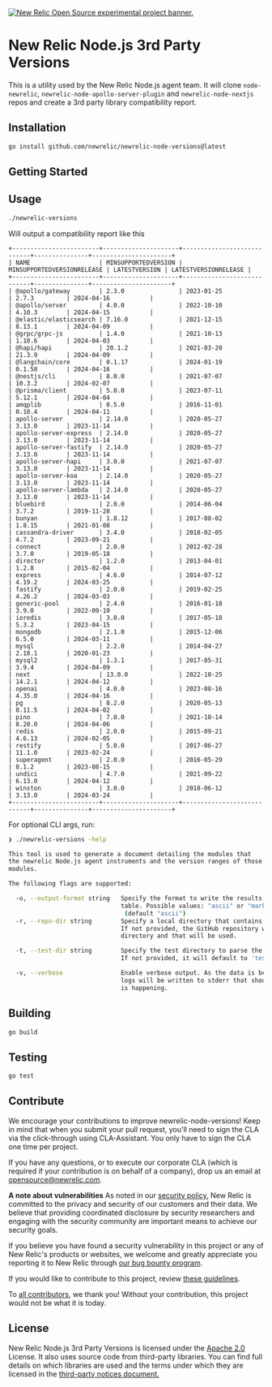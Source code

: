 <a href="https://opensource.newrelic.com/oss-category/#new-relic-experimental"><picture><source media="(prefers-color-scheme: dark)" srcset="https://github.com/newrelic/opensource-website/raw/main/src/images/categories/dark/Experimental.png"><source media="(prefers-color-scheme: light)" srcset="https://github.com/newrelic/opensource-website/raw/main/src/images/categories/Experimental.png"><img alt="New Relic Open Source experimental project banner." src="https://github.com/newrelic/opensource-website/raw/main/src/images/categories/Experimental.png"></picture></a>

# New Relic Node.js 3rd Party Versions
This is a utility used by the New Relic Node.js agent team.  It will clone `node-newrelic`, `newrelic-node-apollo-server-plugin` and `newrelic-node-nextjs` repos and create a 3rd party library compatibility report.

## Installation

```sh
go install github.com/newrelic/newrelic-node-versions@latest
```

## Getting Started

## Usage

```sh
./newrelic-versions
```

Will output a compatibility report like this

```
+------------------------+---------------------+----------------------------+---------------+----------------------+
| NAME                   | MINSUPPORTEDVERSION | MINSUPPORTEDVERSIONRELEASE | LATESTVERSION | LATESTVERSIONRELEASE |
+------------------------+---------------------+----------------------------+---------------+----------------------+
| @apollo/gateway        | 2.3.0               | 2023-01-25                 | 2.7.3         | 2024-04-16           |
| @apollo/server         | 4.0.0               | 2022-10-10                 | 4.10.3        | 2024-04-15           |
| @elastic/elasticsearch | 7.16.0              | 2021-12-15                 | 8.13.1        | 2024-04-09           |
| @grpc/grpc-js          | 1.4.0               | 2021-10-13                 | 1.10.6        | 2024-04-03           |
| @hapi/hapi             | 20.1.2              | 2021-03-20                 | 21.3.9        | 2024-04-09           |
| @langchain/core        | 0.1.17              | 2024-01-19                 | 0.1.58        | 2024-04-16           |
| @nestjs/cli            | 8.0.0               | 2021-07-07                 | 10.3.2        | 2024-02-07           |
| @prisma/client         | 5.0.0               | 2023-07-11                 | 5.12.1        | 2024-04-04           |
| amqplib                | 0.5.0               | 2016-11-01                 | 0.10.4        | 2024-04-11           |
| apollo-server          | 2.14.0              | 2020-05-27                 | 3.13.0        | 2023-11-14           |
| apollo-server-express  | 2.14.0              | 2020-05-27                 | 3.13.0        | 2023-11-14           |
| apollo-server-fastify  | 2.14.0              | 2020-05-27                 | 3.13.0        | 2023-11-14           |
| apollo-server-hapi     | 3.0.0               | 2021-07-07                 | 3.13.0        | 2023-11-14           |
| apollo-server-koa      | 2.14.0              | 2020-05-27                 | 3.13.0        | 2023-11-14           |
| apollo-server-lambda   | 2.14.0              | 2020-05-27                 | 3.13.0        | 2023-11-14           |
| bluebird               | 2.0.0               | 2014-06-04                 | 3.7.2         | 2019-11-28           |
| bunyan                 | 1.8.12              | 2017-08-02                 | 1.8.15        | 2021-01-08           |
| cassandra-driver       | 3.4.0               | 2018-02-05                 | 4.7.2         | 2023-09-21           |
| connect                | 2.0.0               | 2012-02-28                 | 3.7.0         | 2019-05-18           |
| director               | 1.2.0               | 2013-04-01                 | 1.2.8         | 2015-02-04           |
| express                | 4.6.0               | 2014-07-12                 | 4.19.2        | 2024-03-25           |
| fastify                | 2.0.0               | 2019-02-25                 | 4.26.2        | 2024-03-03           |
| generic-pool           | 2.4.0               | 2016-01-18                 | 3.9.0         | 2022-09-10           |
| ioredis                | 3.0.0               | 2017-05-18                 | 5.3.2         | 2023-04-15           |
| mongodb                | 2.1.0               | 2015-12-06                 | 6.5.0         | 2024-03-11           |
| mysql                  | 2.2.0               | 2014-04-27                 | 2.18.1        | 2020-01-23           |
| mysql2                 | 1.3.1               | 2017-05-31                 | 3.9.4         | 2024-04-09           |
| next                   | 13.0.0              | 2022-10-25                 | 14.2.1        | 2024-04-12           |
| openai                 | 4.0.0               | 2023-08-16                 | 4.35.0        | 2024-04-16           |
| pg                     | 8.2.0               | 2020-05-13                 | 8.11.5        | 2024-04-02           |
| pino                   | 7.0.0               | 2021-10-14                 | 8.20.0        | 2024-04-06           |
| redis                  | 2.0.0               | 2015-09-21                 | 4.6.13        | 2024-02-05           |
| restify                | 5.0.0               | 2017-06-27                 | 11.1.0        | 2023-02-24           |
| superagent             | 2.0.0               | 2016-05-29                 | 8.1.2         | 2023-08-15           |
| undici                 | 4.7.0               | 2021-09-22                 | 6.13.0        | 2024-04-12           |
| winston                | 3.0.0               | 2018-06-12                 | 3.13.0        | 2024-03-24           |
+------------------------+---------------------+----------------------------+---------------+----------------------+
```

For optional CLI args, run:

```sh
❯ ./newrelic-versions -help

This tool is used to generate a document detailing the modules that
the newrelic Node.js agent instruments and the version ranges of those
modules.

The following flags are supported:

  -o, --output-format string   Specify the format to write the results as. The default is an ASCII
                               table. Possible values: "ascii" or "markdown".
                                (default "ascii")
  -r, --repo-dir string        Specify a local directory that contains the node-newrelic repo.
                               If not provided, the GitHub repository will be cloned to a local temporary
                               directory and that will be used.

  -t, --test-dir string        Specify the test directory to parse the package.json files.
                               If not provided, it will default to 'test/versioned'.

  -v, --verbose                Enable verbose output. As the data is being loaded and parsed various
                               logs will be written to stderr that should give indicators of what
                               is happening.
```

## Building

```sh
go build
```

## Testing

```sh
go test

```

## Contribute

We encourage your contributions to improve newrelic-node-versions! Keep in mind that when you submit your pull request, you'll need to sign the CLA via the click-through using CLA-Assistant. You only have to sign the CLA one time per project.

If you have any questions, or to execute our corporate CLA (which is required if your contribution is on behalf of a company), drop us an email at opensource@newrelic.com.

**A note about vulnerabilities**
As noted in our [security policy](../../security/policy), New Relic is committed to the privacy and security of our customers and their data. We believe that providing coordinated disclosure by security researchers and engaging with the security community are important means to achieve our security goals.

If you believe you have found a security vulnerability in this project or any of New Relic's products or websites, we welcome and greatly appreciate you reporting it to New Relic through [our bug bounty program](https://docs.newrelic.com/docs/security/security-privacy/information-security/report-security-vulnerabilities/).

If you would like to contribute to this project, review [these guidelines](./CONTRIBUTING.md).

To [all contributors](https://github.com/newrelic/newrelic-node-versions/graphs/contributors), we thank you!  Without your contribution, this project would not be what it is today. 

## License
New Relic Node.js 3rd Party Versions is licensed under the [Apache 2.0](http://apache.org/licenses/LICENSE-2.0.txt) License. It also uses source code from third-party libraries. You can find full details on which libraries are used and the terms under which they are licensed in the [third-party notices document.](THIRD_PARTY_NOTICES.md)
